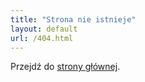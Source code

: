 ```yaml
---
title: "Strona nie istnieje"
layout: default
url: /404.html
---
```

Przejdź do [strony głównej](/).
